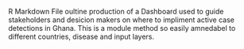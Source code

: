 R Markdown File oultine production of a Dashboard used to guide stakeholders and desicion makers on where to impliment active case detections in Ghana. This is a module method so easily amnedabel to different countries, disease and input layers. 
